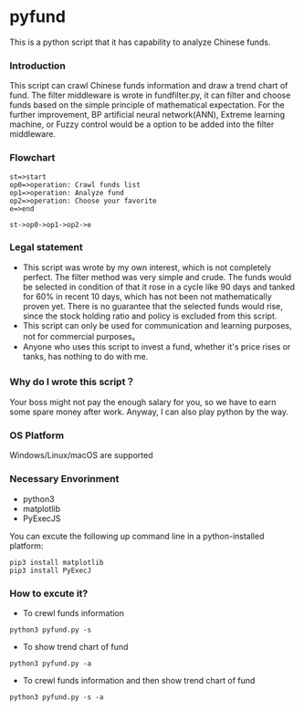 ﻿# pyfund
This is a python script that it has capability to analyze Chinese funds.

### **Introduction**
This script can crawl Chinese funds information and draw a trend chart of fund. The filter middleware is wrote in fundfilter.py, it can filter and choose funds based on the simple principle of mathematical expectation. For the further improvement, BP artificial neural network(ANN), Extreme learning machine, or Fuzzy control would be a option to be added into the filter middleware.



### **Flowchart**
```flow
st=>start
op0=>operation: Crawl funds list
op1=>operation: Analyze fund
op2=>operation: Choose your favorite
e=>end

st->op0->op1->op2->e
```

### **Legal statement**
* This script was wrote by my own interest, which is not completely perfect. The filter method was very simple and crude. The funds would be selected in condition of that it rose in a cycle like 90 days and tanked for 60% in recent 10 days, which has not been not mathematically proven yet. There is no guarantee that the selected funds would rise, since the stock holding ratio and policy is excluded from this script.
* This script can only be used for communication and learning purposes, not for commercial purposes。
* Anyone who uses this script to invest a fund, whether it's price rises or tanks, has nothing to do with me.


### **Why do I wrote this script？**
Your boss might not pay the enough salary for you, so we have to earn some spare money after work. Anyway, I can also play python by the way.

### **OS Platform**
Windows/Linux/macOS are supported

### **Necessary Envorinment**
* python3
* matplotlib
* PyExecJS

You can excute the following up command line in a python-installed platform:
```
pip3 install matplotlib
pip3 install PyExecJ
```

### **How to excute it?**
* To crewl funds information
```
python3 pyfund.py -s
```

* To show trend chart of fund
```
python3 pyfund.py -a
```

* To crewl funds information and then show trend chart of fund
```
python3 pyfund.py -s -a
```


